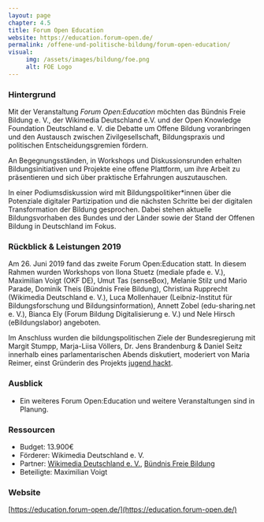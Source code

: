 ```yaml
---
layout: page
chapter: 4.5
title: Forum Open Education
website: https://education.forum-open.de/
permalink: /offene-und-politische-bildung/forum-open-education/
visual:
     img: /assets/images/bildung/foe.png
     alt: FOE Logo
---
```


### Hintergrund

Mit der Veranstaltung _Forum Open:Education_ möchten das Bündnis Freie Bildung e. V., der Wikimedia Deutschland e.V. und der Open Knowledge Foundation Deutschland e. V. die Debatte um Offene Bildung voranbringen und den Austausch zwischen Zivilgesellschaft, Bildungspraxis und politischen Entscheidungsgremien fördern.

An Begegnungsständen, in Workshops und Diskussionsrunden erhalten Bildungsinitiativen und Projekte eine offene Plattform, um ihre Arbeit zu präsentieren und sich über praktische Erfahrungen auszutauschen. 

In einer Podiumsdiskussion wird mit Bildungspolitiker\*innen über die Potenziale digitaler Partizipation und die nächsten Schritte bei der digitalen Transformation der Bildung gesprochen. Dabei stehen aktuelle Bildungsvorhaben des Bundes und der Länder sowie der Stand der Offenen Bildung in Deutschland im Fokus.


### Rückblick & Leistungen 2019

Am 26. Juni 2019 fand das zweite Forum Open:Education statt. In diesem Rahmen wurden Workshops von Ilona Stuetz (mediale pfade e. V.), Maximilian Voigt (OKF DE), Umut Tas (senseBox), Melanie Stilz und Mario Parade, Dominik Theis (Bündnis Freie Bildung), Christina Rupprecht (Wikimedia Deutschland e. V.), Luca Mollenhauer (Leibniz-Institut für Bildungsforschung und Bildungsinformation), Annett Zobel (edu-sharing.net e. V.), Bianca Ely (Forum Bildung Digitalisierung e. V.) und Nele Hirsch (eBildungslabor) angeboten. 

Im Anschluss wurden die bildungspolitischen Ziele der Bundesregierung mit Margit Stumpp, Marja-Liisa Völlers, Dr. Jens Brandenburg & Daniel Seitz innerhalb eines parlamentarischen Abends diskutiert, moderiert von Maria Reimer, einst Gründerin des Projekts [jugend hackt](../jugendhackt).


### Ausblick

* Ein weiteres Forum Open:Education und weitere Veranstaltungen sind in Planung. 

### Ressourcen

* Budget: 13.900€
* Förderer: Wikimedia Deutschland e. V.
* Partner: [Wikimedia Deutschland e. V.](https://www.wikimedia.de/), [Bündnis Freie Bildung](https://buendnis-freie-bildung.de/)
* Beteiligte: Maximilian Voigt


### Website

[https://education.forum-open.de/](https://education.forum-open.de/)

